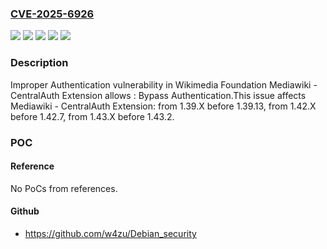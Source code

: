 ### [CVE-2025-6926](https://cve.mitre.org/cgi-bin/cvename.cgi?name=CVE-2025-6926)
![](https://img.shields.io/static/v1?label=Product&message=Mediawiki%20-%20CentralAuth%20Extension&color=blue)
![](https://img.shields.io/static/v1?label=Version&message=1.39.x%20&color=brightgreen)
![](https://img.shields.io/static/v1?label=Version&message=1.42.x%20&color=brightgreen)
![](https://img.shields.io/static/v1?label=Version&message=1.43.x%20&color=brightgreen)
![](https://img.shields.io/static/v1?label=Vulnerability&message=CWE-287%3A%20Improper%20Authentication&color=brightgreen)

### Description

Improper Authentication vulnerability in Wikimedia Foundation Mediawiki - CentralAuth Extension allows : Bypass Authentication.This issue affects Mediawiki - CentralAuth Extension: from 1.39.X before 1.39.13, from 1.42.X before 1.42.7, from 1.43.X before 1.43.2.

### POC

#### Reference
No PoCs from references.

#### Github
- https://github.com/w4zu/Debian_security

